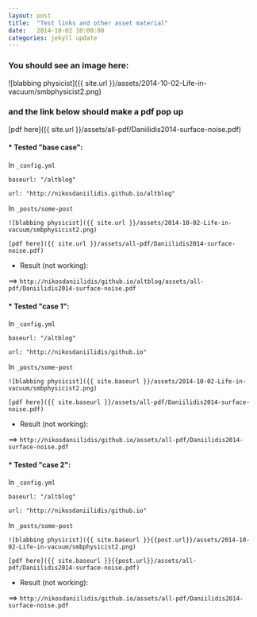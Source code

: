 ```yaml
---
layout: post
title:  "Test links and other asset material"
date:   2014-10-02 10:00:00
categories: jekyll update
---
```


### You should see an image here:

![blabbing physicist]({{ site.url }}/assets/2014-10-02-Life-in-vacuum/smbphysicist2.png)

### and the link below should make a pdf pop up

[pdf here]({{ site.url }}/assets/all-pdf/Daniilidis2014-surface-noise.pdf)

#### * Tested "base case":

In `_config.yml`

`baseurl: "/altblog"`

`url: "http://nikosdaniilidis.github.io/altblog"`

In `_posts/some-post`

`![blabbing physicist]({{ site.url }}/assets/2014-10-02-Life-in-vacuum/smbphysicist2.png)`

`[pdf here]({{ site.url }}/assets/all-pdf/Daniilidis2014-surface-noise.pdf)`

* Result (not working):

==> `http://nikosdaniilidis/github.io/altblog/assets/all-pdf/Daniilidis2014-surface-noise.pdf`

#### * Tested "case 1": 

In `_config.yml`

`baseurl: "/altblog"`

`url: "http://nikosdaniilidis/github.io"`

In `_posts/some-post`

`![blabbing physicist]({{ site.baseurl }}/assets/2014-10-02-Life-in-vacuum/smbphysicist2.png)`

`[pdf here]({{ site.baseurl }}/assets/all-pdf/Daniilidis2014-surface-noise.pdf)`

* Result (not working):

==> `http://nikosdaniilidis/github.io/assets/all-pdf/Daniilidis2014-surface-noise.pdf`

#### * Tested "case 2": 

In `_config.yml`

`baseurl: "/altblog"`

`url: "http://nikosdaniilidis/github.io"`

In `_posts/some-post`

`![blabbing physicist]({{ site.baseurl }}{{post.url}}/assets/2014-10-02-Life-in-vacuum/smbphysicist2.png)`

`[pdf here]({{ site.baseurl }}{{post.url}}/assets/all-pdf/Daniilidis2014-surface-noise.pdf)`

* Result (not working):

==> `http://nikosdaniilidis/github.io/assets/all-pdf/Daniilidis2014-surface-noise.pdf`


